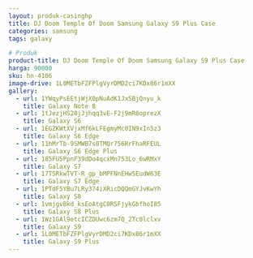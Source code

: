 ```yaml
---
layout: produk-casinghp
title: DJ Doom Temple Of Doom Samsung Galaxy S9 Plus Case
categories: samsung
tags: galaxy

# Produk
product-title: DJ Doom Temple Of Doom Samsung Galaxy S9 Plus Case
harga: 90000
sku: hn-4106
image-drive: 1L0METbFZFPlgVyrDMD2ci7KDx86r1mXX
gallery:
  - url: 1YWqyPsEEtjWjX0pNuAdK1Jx5BjQnyu_k
    title: Galaxy Note 8
  - url: 1tJezjHS20jJjhqq3vE-F2j9mR8oprezX
    title: Galaxy S6
  - url: 1EGZKWtXVjxMf6kLFEgmyMc0IN9xIn5z3
    title: Galaxy S6 Edge
  - url: 11hMrTb-9SMWB7s0TMQr756RrFhaRFEUL
    title: Galaxy S6 Edge Plus
  - url: 185FU5PpnF39dDo4qcxMn753Lo_6wRMxY
    title: Galaxy S7
  - url: 17TSRkwTVT-R_gp_bMPFNnEHw5EudW63E
    title: Galaxy S7 Edge
  - url: 1PTdF5YBu7LRy374iXRicDQQmGYJvKwYh
    title: Galaxy S8
  - url: 1vmjgvBkd_ksEoAtgC0RSFjykGbfhoI85
    title: Galaxy S8 Plus
  - url: 1Wz1GAl9etcICZDUwc6zm7Q_2Tc0lclxv
    title: Galaxy S9
  - url: 1L0METbFZFPlgVyrDMD2ci7KDx86r1mXX
    title: Galaxy S9 Plus
---
```

